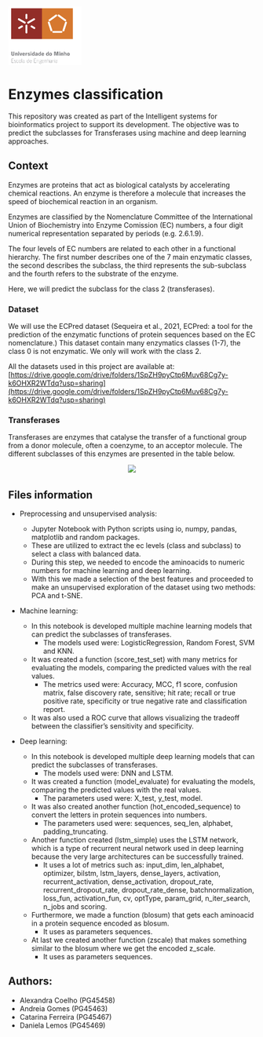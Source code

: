 <img src='images/logo.png' width='150'>


# Enzymes classification 

This repository was created as part of the Intelligent systems for bioinformatics project to support its development. The objective was to predict the subclasses for Transferases using machine and deep learning approaches.


## Context 

Enzymes are proteins that act as biological catalysts by accelerating chemical reactions. An enzyme is therefore a molecule that increases the speed of biochemical reaction in an organism. 

Enzymes are classified by the Nomenclature Committee of the International Union of Biochemistry into Enzyme Comission (EC) numbers, a four digit numerical representation separated by periods (e.g. 2.6.1.9). 

The four levels of EC numbers are related to each other in a functional hierarchy. The first number describes one of the 7 main enzymatic classes, the second describes the subclass, the third represents the sub-subclass and the fourth refers to the substrate of the enzyme.

Here, we will predict the subclass for the class 2 (transferases).


### Dataset

We will use the ECPred dataset (Sequeira et al., 2021, ECPred: a tool for the prediction of the enzymatic functions of protein sequences based on the EC nomenclature.)
This dataset contain many enzymatics classes (1-7), the class 0 is not enzymatic. We only will work with the class 2. 

All the datasets used in this project are available at: [https://drive.google.com/drive/folders/1SpZH9pyCtp6Muv68Cg7y-k6OHXR2WTdq?usp=sharing](https://drive.google.com/drive/folders/1SpZH9pyCtp6Muv68Cg7y-k6OHXR2WTdq?usp=sharing)


### Transferases

Transferases are enzymes that catalyse the transfer of a functional group from a donor molecule, often a coenzyme, to an acceptor molecule.
The different subclasses of this enzymes are presented in the table below.

<p align="center" width="100%">
    <img width="80%" src="https://github.com/daniellalemos/Enzymes-classification/blob/main/images/transferases_subclasses.png">
</p>


## Files information

- Preprocessing and unsupervised analysis:
    - Jupyter Notebook with Python scripts using io, numpy, pandas, matplotlib and random packages. 
    - These are utilized to extract the ec levels (class and subclass) to select a class with balanced data. 
    - During this step, we needed to encode the aminoacids to numeric numbers for machine learning and deep learning.
    - With this we made a selection of the best features and proceeded to make an unsupervised exploration of the dataset using two methods: PCA and t-SNE.


- Machine learning:
  - In this notebook is developed multiple machine learning models that can predict the subclasses of transferases. 
    - The models used were: LogisticRegression, Random Forest, SVM and KNN.
  - It was created a function (score_test_set) with many metrics for evaluating the models, comparing the predicted values with the real values.
    - The metrics used were: Accuracy, MCC, f1 score, confusion matrix, false discovery rate, sensitive; hit rate; recall or true positive rate, specificity or true negative rate and classification report. 
  - It was also used a ROC curve that allows visualizing the tradeoff between the classifier’s sensitivity and specificity. 


- Deep learning:
  - In this notebook is developed multiple deep learning models that can predict the subclasses of transferases. 
    - The models used were: DNN and LSTM.
  - It was created a function (model_evaluate) for evaluating the models, comparing the predicted values with the real values.
    - The parameters used were: X_test, y_test, model. 
  - It was also created another function (hot_encoded_sequence) to convert the letters in protein sequences into numbers.
    - The parameters used were: sequences, seq_len, alphabet, padding_truncating. 
  - Another function created (lstm_simple) uses the LSTM network, which is a type of recurrent neural network used in deep learning because the very large architectures can be successfully trained.
    - It uses a lot of metrics such as: input_dim, len_alphabet, optimizer, bilstm, lstm_layers, dense_layers, activation, recurrent_activation, dense_activation, dropout_rate, recurrent_dropout_rate, dropout_rate_dense, batchnormalization, loss_fun, activation_fun, cv, optType, param_grid, n_iter_search, n_jobs and scoring.
  - Furthermore, we made a function (blosum) that gets each aminoacid in a protein sequence encoded as blosum.
    - It uses as parameters sequences.
  - At last we created another function (zscale) that makes something similar to the blosum where we get the encoded z_scale.
    - It uses as parameters sequences.
    
    
## Authors: 

- Alexandra Coelho (PG45458)
- Andreia Gomes (PG45463)
- Catarina Ferreira (PG45467)
- Daniela Lemos (PG45469)
